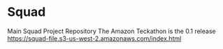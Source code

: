 # Squad
Main Squad Project Repository
The Amazon Teckathon is the 0.1 release 
https://squad-file.s3-us-west-2.amazonaws.com/index.html
